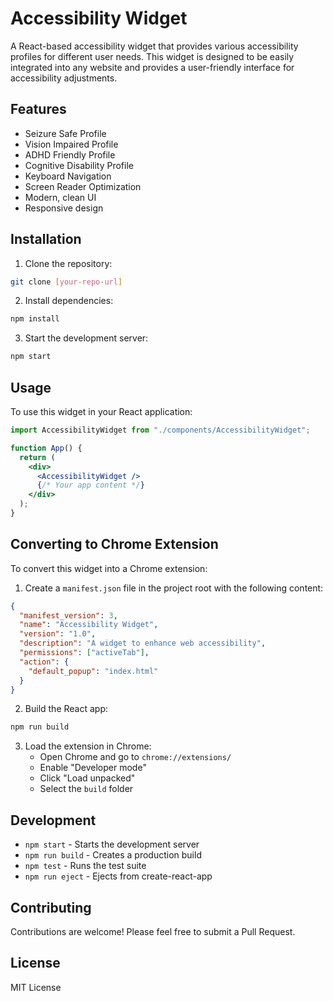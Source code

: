 # Accessibility Widget

A React-based accessibility widget that provides various accessibility profiles for different user needs. This widget is designed to be easily integrated into any website and provides a user-friendly interface for accessibility adjustments.

## Features

- Seizure Safe Profile
- Vision Impaired Profile
- ADHD Friendly Profile
- Cognitive Disability Profile
- Keyboard Navigation
- Screen Reader Optimization
- Modern, clean UI
- Responsive design

## Installation

1. Clone the repository:

```bash
git clone [your-repo-url]
```

2. Install dependencies:

```bash
npm install
```

3. Start the development server:

```bash
npm start
```

## Usage

To use this widget in your React application:

```jsx
import AccessibilityWidget from "./components/AccessibilityWidget";

function App() {
  return (
    <div>
      <AccessibilityWidget />
      {/* Your app content */}
    </div>
  );
}
```

## Converting to Chrome Extension

To convert this widget into a Chrome extension:

1. Create a `manifest.json` file in the project root with the following content:

```json
{
  "manifest_version": 3,
  "name": "Accessibility Widget",
  "version": "1.0",
  "description": "A widget to enhance web accessibility",
  "permissions": ["activeTab"],
  "action": {
    "default_popup": "index.html"
  }
}
```

2. Build the React app:

```bash
npm run build
```

3. Load the extension in Chrome:
   - Open Chrome and go to `chrome://extensions/`
   - Enable "Developer mode"
   - Click "Load unpacked"
   - Select the `build` folder

## Development

- `npm start` - Starts the development server
- `npm run build` - Creates a production build
- `npm test` - Runs the test suite
- `npm run eject` - Ejects from create-react-app

## Contributing

Contributions are welcome! Please feel free to submit a Pull Request.

## License

MIT License
